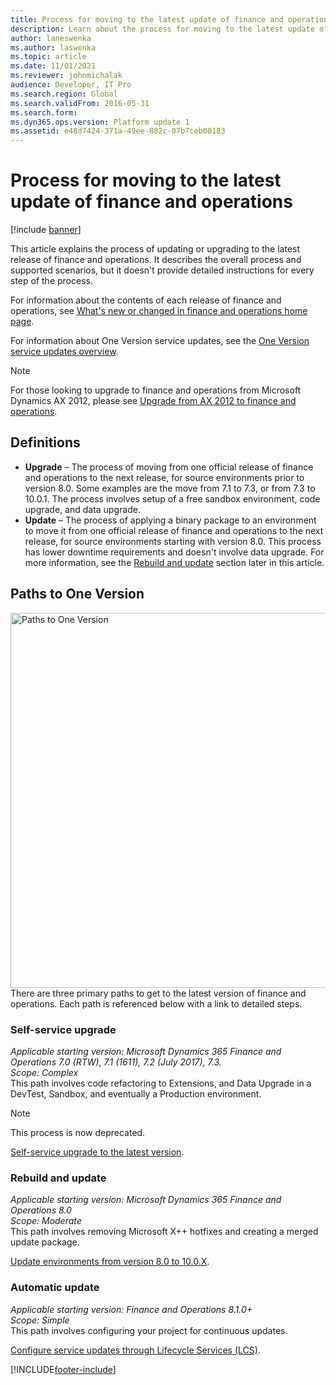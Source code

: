 ```yaml
---
title: Process for moving to the latest update of finance and operations
description: Learn about the process for moving to the latest update of finance and operations, including definitions and an overview on paths to one version.
author: laneswenka
ms.author: laswenka
ms.topic: article
ms.date: 11/01/2021
ms.reviewer: johnmichalak
audience: Developer, IT Pro
ms.search.region: Global
ms.search.validFrom: 2016-05-31
ms.search.form: 
ms.dyn365.ops.version: Platform update 1
ms.assetid: e48d7424-371a-49ee-882c-07b7ceb00183
---
```


# Process for moving to the latest update of finance and operations

[!include [banner](../includes/banner.md)]

This article explains the process of updating or upgrading to the latest release of finance and operations. It describes the overall process and supported scenarios, but it doesn't provide detailed instructions for every step of the process.

For information about the contents of each release of finance and operations, see [What's new or changed in finance and operations home page](../../fin-ops/get-started/whats-new-changed.md).

For information about One Version service updates, see the [One Version service updates overview](../lifecycle-services/oneversion-overview.md).

> [!Note]
> For those looking to upgrade to finance and operations from Microsoft Dynamics AX 2012, please see [Upgrade from AX 2012 to finance and operations](upgrade-overview-2012.md).

## Definitions

- **Upgrade** – The process of moving from one official release of finance and operations to the next release, for source environments prior to version 8.0. Some examples are the move from 7.1 to 7.3, or from 7.3 to 10.0.1. The process involves setup of a free sandbox environment, code upgrade, and data upgrade.
- **Update** – The process of applying a binary package to an environment to move it from one official release of finance and operations to the next release, for source environments starting with version 8.0. This process has lower downtime requirements and doesn't involve data upgrade. For more information, see the [Rebuild and update](upgrade-latest-update.md#rebuild-and-update) section later in this article.

## Paths to One Version
<img src="../migration-upgrade/media/OneVersion_Paths.png" width="600px" alt="Paths to One Version" />
There are three primary paths to get to the latest version of finance and operations.  Each path is referenced below with a link to detailed steps.

### Self-service upgrade
*Applicable starting version: Microsoft Dynamics 365 Finance and Operations 7.0 (RTW), 7.1 (1611), 7.2 (July 2017), 7.3.*<br/>
*Scope: Complex*<br/>
This path involves code refactoring to Extensions, and Data Upgrade in a DevTest, Sandbox, and eventually a Production environment. 

> [!NOTE]
> This process is now deprecated.

[Self-service upgrade to the latest version](../migration-upgrade/self-service-upgrade.md).

### Rebuild and update
*Applicable starting version: Microsoft Dynamics 365 Finance and Operations 8.0*<br/>
*Scope: Moderate*<br/>
This path involves removing Microsoft X++ hotfixes and creating a merged update package.

[Update environments from version 8.0 to 10.0.X](../migration-upgrade/appupdate-80-81.md).

### Automatic update
*Applicable starting version: Finance and Operations 8.1.0+*<br/>
*Scope: Simple*<br/>
This path involves configuring your project for continuous updates.

[Configure service updates through Lifecycle Services (LCS)](../lifecycle-services/configure-service-updates.md).



[!INCLUDE[footer-include](../../../includes/footer-banner.md)]


